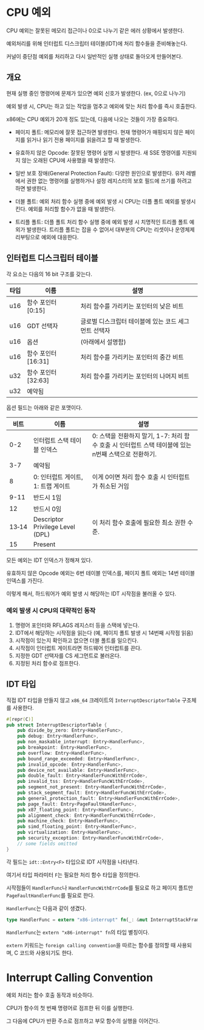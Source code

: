 # CPU 예외

CPU 예외는 잘못된 메모리 접근이나 0으로 나누기 같은 에러 상황에서 발생한다.

예외처리를 위해 인터럽트 디스크립터 테이블(IDT)에 처리 함수들을 준비해놓는다.

커널이 중단점 예외를 처리하고 다시 일반적인 실행 상태로 돌아오게 만들어본다.

## 개요

현재 실행 중인 명령어에 문제가 있으면 예외 신호가 발생한다. (ex, 0으로 나누기)

예외 발생 시, CPU는 하고 있는 작업을 멈추고 예외에 맞는 처리 함수를 즉시 호출한다.

x86에는 CPU 예외가 20개 정도 있는데, 다음에 나오는 것들이 가장 중요하다.

- 페이지 폴트: 메모리에 잘못 접근하면 발생한다. 현재 명령어가 매핑되지 않은 페이지를 읽거나 읽기 전용 페이지를 읽을려고 할 때 발생한다.

- 유효하지 않은 Opcode: 잘못된 명령어 실행 시 발생한다. 새 SSE 명령어를 지원되지 않는 오래된 CPU에 사용했을 때 발생한다.

- 일반 보호 장애(General Protection Fault): 다양한 원인으로 발생한다. 유저 레벨에서 권한 없는 명령어를 실행하거나 설정 레지스터의 보호 필드에 쓰기를 하려고 하면 발생한다.

- 더블 폴트: 예외 처리 함수 실행 중에 예외 발생 시 CPU는 더플 폴트 예외를 발생시킨다. 예외를 처리할 함수가 없을 때 발생한다.

- 트리플 폴트: 더플 폴트 처리 함수 실행 중에 예외 발생 시 치명적인 트리플 폴트 예외가 발생한다. 트리플 폴트는 잡을 수 없어서 대부분의 CPU는 리셋이나 운영체제 리부팅으로 예외에 대응한다.

## 인터럽트 디스크립터 테이블

각 요소는 다음의 16 bit 구조를 갖는다.

| 타입 | 이름                | 설명                                                 |
| ---- | ------------------- | ---------------------------------------------------- |
| u16  | 함수 포인터 [0:15]  | 처리 함수를 가리키는 포인터의 낮은 비트              |
| u16  | GDT 선택자          | 글로벌 디스크립터 테이블에 있는 코드 세그먼트 선택자 |
| u16  | 옵션                | (아래에서 설명함)                                    |
| u16  | 함수 포인터 [16:31] | 처리 함수를 가리키는 포인터의 중간 비트              |
| u32  | 함수 포인터 [32:63] | 처리 함수를 가리키는 포인터의 나머지 비트            |
| u32  | 예약됨              |                                                      |

옵션 필드는 아래와 같은 포맷이다.

| 비트  | 이름                               | 설명                                                                                                 |
| ----- | ---------------------------------- | ---------------------------------------------------------------------------------------------------- |
| 0-2   | 인터럽트 스택 테이블 인덱스        | 0: 스택을 전환하지 말기, 1-7: 처리 함수 호출 시 인터럽트 스택 테이블에 있는 n번째 스택으로 전환하기. |
| 3-7   | 예약됨                             |                                                                                                      |
| 8     | 0: 인터럽트 게이트, 1: 트랩 게이트 | 이게 0이면 처리 함수 호출 시 인터럽트가 취소된 거임                                                  |
| 9-11  | 반드시 1임                         |                                                                                                      |
| 12    | 반드시 0임                         |                                                                                                      |
| 13‑14 | Descriptor Privilege Level (DPL)   | 이 처리 함수 호출에 필요한 최소 권한 수준.                                                           |
| 15    | Present                            |                                                                                                      |

모든 예외는 IDT 인덱스가 정해져 있다.

유효하지 않은 Opcode 예외는 6번 테이블 인덱스를, 페이지 폴트 예외는 14번 테이블 인덱스를 가진다.

이렇게 해서, 하드워어가 예외 발생 시 해당하는 IDT 시작점을 불러올 수 있다.

### 예외 발생 시 CPU의 대략적인 동작

1. 명령어 포인터와 RFLAGS 레지스터 등을 스택에 넣는다.
2. IDT에서 해당하는 시작점을 읽는다 (예, 페이지 폴트 발생 시 14번째 시작점 읽음)
3. 시작점이 있는지 확인하고 없으면 더블 폴트를 일으킨다.
4. 시작점이 인터럽트 게이트라면 하드웨어 인터럽트를 끈다.
5. 지정한 GDT 선택자를 CS 세그먼트로 불러온다.
6. 지정된 처리 함수로 점프한다.

## IDT 타입

직접 IDT 타입을 만들지 않고 `x86_64` 크레이트의 `InterruptDescriptorTable` 구조체를 사용한다.

```rust
#[repr(C)]
pub struct InterruptDescriptorTable {
    pub divide_by_zero: Entry<HandlerFunc>,
    pub debug: Entry<HandlerFunc>,
    pub non_maskable_interrupt: Entry<HandlerFunc>,
    pub breakpoint: Entry<HandlerFunc>,
    pub overflow: Entry<HandlerFunc>,
    pub bound_range_exceeded: Entry<HandlerFunc>,
    pub invalid_opcode: Entry<HandlerFunc>,
    pub device_not_available: Entry<HandlerFunc>,
    pub double_fault: Entry<HandlerFuncWithErrCode>,
    pub invalid_tss: Entry<HandlerFuncWithErrCode>,
    pub segment_not_present: Entry<HandlerFuncWithErrCode>,
    pub stack_segment_fault: Entry<HandlerFuncWithErrCode>,
    pub general_protection_fault: Entry<HandlerFuncWithErrCode>,
    pub page_fault: Entry<PageFaultHandlerFunc>,
    pub x87_floating_point: Entry<HandlerFunc>,
    pub alignment_check: Entry<HandlerFuncWithErrCode>,
    pub machine_check: Entry<HandlerFunc>,
    pub simd_floating_point: Entry<HandlerFunc>,
    pub virtualization: Entry<HandlerFunc>,
    pub security_exception: Entry<HandlerFuncWithErrCode>,
    // some fields omitted
}
```

각 필드는 `idt::Entry<F>` 타입으로 IDT 시작점을 나타낸다.

여기서 타입 파라미터 `F`는 필요한 처리 함수 타입을 정의한다.

시작점들이 `HandlerFunc`나 `HandlerFuncWithErrCode`를 필요로 하고 페이지 플트만 `PageFaultHandlerFunc`를 필요로 한다.

`HandlerFunc`는 다음과 같이 생겼다.

```rust
type HandlerFunc = extern "x86-interrupt" fn(_: &mut InterruptStackFrame);
```

`HandlerFunc`는 `extern "x86-interrupt" fn`의 타입 별칭이다.

`extern` 키워드는 `foreign calling convention`을 따르는 함수를 정의할 때 사용되며, C 코드와 사용되기도 한다.

# Interrupt Calling Convention

예외 처리는 함수 호출 동작과 비슷하다.

CPU가 함수의 첫 번째 명령어로 점프한 뒤 이를 실행한다.

그 다음에 CPU가 반환 주소로 점프하고 부모 함수의 실행을 이어간다.
